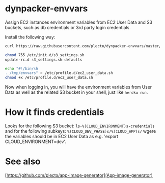 # dynpacker-envvars
Assign EC2 instances environment variables from EC2 User Data and S3 buckets, such as db credentials or 3rd party login credentials.

Install the following way:

```bash
curl https://raw.githubusercontent.com/plecto/dynpacker-envvars/master/script.py > /etc/init.d/s3_settings.sh

chmod 755 /etc/init.d/s3_settings.sh
update-rc.d s3_settings.sh defaults

echo "#!/bin/sh
. /tmp/envvars" > /etc/profile.d/ec2_user_data.sh
chmod +x /etc/profile.d/ec2_user_data.sh
```

Now when logging in, you will have the environment variables from User Data as well as the related S3 bucket in your shell, just like ```heroku run```.

# How it finds credentials

Looks for the following S3 bucket: ```ls-%(CLOUD_ENVIRONMENT)s-credentials``` and for the following subkeys: ```%(CLOUD_DEV_PHASE)s/%(CLOUD_APP)s/``` wgere the variables should be in EC2 User Data as e.g. 'export CLOUD_ENVIRONMENT=dev'.

# See also

[https://github.com/plecto/app-image-generator](App-image-generator)
